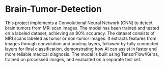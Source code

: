 # Brain-Tumor-Detection
This project implements a Convolutional Neural Network (CNN) to detect brain tumors from MRI scan images.
The model has been trained and tested on a labeled dataset, achieving an 80% accuracy.
The dataset consists of MRI scans labeled as tumor or non-tumor images.
It extracts features from images through convolution and pooling layers, followed by fully connected layers for final classification, demonstrating how AI can assist in faster and more reliable medical diagnosis.
The model is built using TensorFlow/Keras, trained on processed images, and evaluated on a separate test set.
